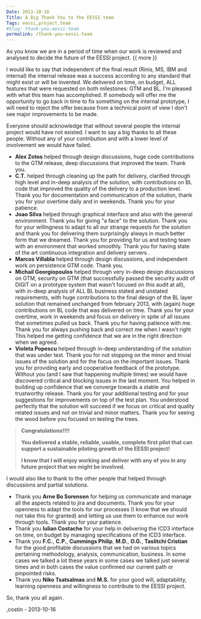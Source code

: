 ```yaml
---
Date: 2013-10-16
Title: A Big Thank You to the EESSI team
Tags: eessi,project,team
#Slug: thank-you-eessi-team
permalink: /thank-you-eessi-team
---
```

As you know we are in a period of time when our work is reviewed and analysed to decide the future of the EESSI project.
{{ more }}

I would like to say that independent of the final result (Rinis, MS, IBM and internal) the internal release was a success according to any standard that might exist or will be invented. We delivered on time, on budget, ALL features that were requested on both milestones: GTM and BL. I'm pleased with what this team has accomplished. If somebody will offer me the opportunity to go back in time to fix something on the internal prototype, I will need to reject the offer because from a technical point of view I don't see major improvements to be made.
 
Everyone should acknowledge that without several people the internal project would have not existed. I want to say a big thanks to all these people. Without any of your contribution and with a lower level of involvement we would have failed.

- **Alex Zotos** helped through design discussions, huge code contributions to the GTM release, deep discussions that improved the team. Thank you.
- **C.T.** helped through cleaning up the path for delivery, clarified through high level and in-deep analysis of the solution, with contributions on BL code that improved the quality of the delivery to a production level. Thank you for documentation and communication of the solution, thank you for your overtime daily and in weekends. Thank you for your patience.
- **Joao Silva** helped through graphical interface and also with the general environment. Thank you for giving "a face" to the solution. Thank you for your willingness to adapt to all our strange requests for the solution and thank you for delivering them surprisingly always in much better form that we dreamed. Thank you for providing for us and testing team with an environment that worked smoothly. Thank you for having state of the art continuous integration and delivery servers .
- **Marcos Villabla** helped through design discussions, and independent work on persistence GTM code. Thank you.
- **Michail Georgiopoulos** helped through very in-deep design discussions on GTM, security on GTM (that successfully passed the security audit of DIGIT on a prototype system that wasn't focused on this audit at all), with in-deep analysis of ALL BL business stated and unstated requirements, with huge contributions to the final design of the BL layer solution that remained unchanged from february 2013, with (again) huge contributions on BL code that was delivered on time. Thank you for your overtime, work in weekends and focus on delivery in spite of all issues that sometimes pulled us back. Thank you for having patience with me. Thank you for always pushing back and correct me when I wasn't right This helped me getting confidence that we are in the right direction when we agreed.
- **Violeta Popescu** helped through in-deep understanding of the solution that was under test. Thank you for not stopping on the minor and trivial issues of the solution and for the focus on the important issues. Thank you for providing early and cooperative feedback of the prototype. Without you (and I saw that happening multiple times) we would have discovered critical and blocking issues in the last moment. You helped in building up confidence that we converge towards a stable and trustworthy release. Thank you for your additional testing and for your suggestions for improvements on top of the test plan. You understood perfectly that the solution will succeed if we focus on critical and quality related issues and not on trivial and minor matters. Thank you for seeing the wood before you focused on testing the trees.

>**Congratulations!!!!**
>
>**You delivered a stable, reliable, usable, complete first pilot that can support a sustainable piloting growth of the EESSI project!**
>
>**I know that I will enjoy working and deliver with any of you in any future project that we might be involved.** 

 
I would also like to thank to the other people that helped through discussions and partial solutions.

- Thank you **Arne Bo Sorensen** for helping us communicate and manage all the aspects related to jira and documents. Thank you for your openness to adapt the tools for our processes (I know that we should not take this for granted) and letting us use them to enhance our work through tools. Thank you for your patience.
- Thank you **Iulian Costache** for your help in delivering the ICD3 interface on time, on budget by managing specifications of the ICD3 interface.
- Thank you **F.C.**, **C.P.**, **Cummings Philip**, **M.D.**, **O.G.**, **Taslitchi Cristian** for the good profitable discussions that we had on various topics pertaining methodology, analysis, communication, business. In some cases we talked a lot these years in some cases we talked just several times and in both cases the value confirmed our current path or pinpointed risks.
- Thank you **Niko Tsatsalmas** and **M.S.** for your good will, adaptability, learning openness and willingness to contribute to the EESSI project.
 
So, thank you all again.

,costin -  2013-10-16